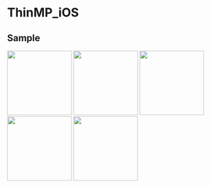# ThinMP_iOS

## Sample
<img src="https://user-images.githubusercontent.com/42083313/114257535-90cb0f80-99fb-11eb-88df-6468b4b76d21.jpeg" width="150"> <img src="https://user-images.githubusercontent.com/42083313/114258320-ca524980-9a00-11eb-8433-a48a3537ee48.jpeg" width="150"> <img src="https://user-images.githubusercontent.com/42083313/114257567-d091f700-99fb-11eb-9734-dc0a8bda79bf.jpeg" width="150"> <img src="https://user-images.githubusercontent.com/42083313/114257594-f6b79700-99fb-11eb-8d86-813fdb9f773f.jpeg" width="150"> <img src="https://user-images.githubusercontent.com/42083313/114257605-164ebf80-99fc-11eb-89ef-c98977e71500.jpeg" width="150">
